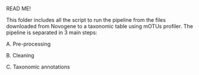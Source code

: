 READ ME!

This folder includes all the script to run the pipeline from the files downloaded from Novogene to a taxonomic table using mOTUs profiler.
The pipeline is separated in 3 main steps:

  A. Pre-processing 

  B. Cleaning
  
  C. Taxonomic annotations
